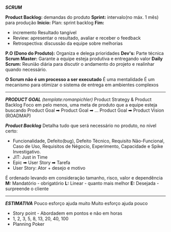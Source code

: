 ***SCRUM***

**Product Backlog:** demandas do produto
**Sprint:** intervalo(no máx. 1 mês) para produção 
**Inicio:**  Plan: sprint backlog
**Fim:**  
- incremento Resultado tangível
- Review: apresentar o resultado, avaliar e receber o feedback
- Retrospectiva: discussão da equipe sobre melhorias

**P.O (Dono do Produto):** Organiza e delega prioridades
**Dev's:** Parte técnica
**Scrum Master:** Garante a equipe esteja produtiva e entregando valor
**Daily Scrum:** Reunião diária para discutir o andamento do projeto e realinhar quando necessário.

**O Scrum não é um processo a ser executado**
É uma mentalidade
É um mecanismo para otimizar o sistema de entrega em ambientes complexos

---
***PRODUCT GOAL*** *(template:romanpichler)*
Product Strategy & Product Backlog
Foco em pelo menos, uma meta de produto que a equipe esteja buscando
Product Goal ➡ Product Goal ➡ ... Product Goal ➡ Product Vision (ROADMAP)

***Product Backlog***
Detalha tudo que será necessário no produto, no nível certo:
- Funcionalidade, Defeito(bug), Defeito Técnico, Requisito Não-Funcional, Caso de Uso, Requisitos de Négocio, Experimento, Capacidade e Spike Investigativo.
- JIT: Just in Time
- Epic ➡ User Story ➡ Tarefa
- User Story: Ator + desejo e motivo
  
É ordenado levando em consideração tamanho, risco, valor e dependência
**M:** Mandatório - obrigatório 
**L:** Linear - quanto mais melhor
**E:** Desejada - surpreende o cliente

---
***ESTIMATIVA***
Pouco esforço ajuda muito
Muito esforço ajuda pouco

- Story point - Abordadem em pontos e não em horas
- 1, 2, 3, 5, 8, 13, 20, 40, 100
- Planning Poker

